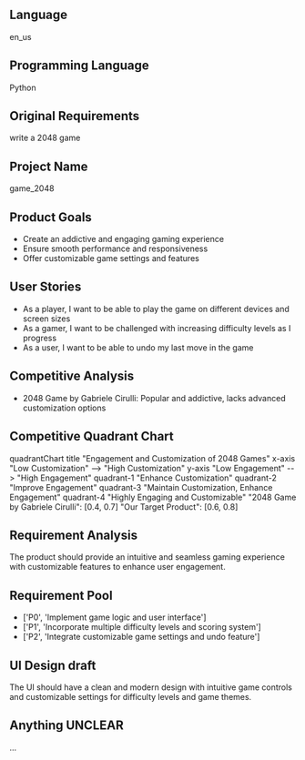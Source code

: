 ## Language

en_us

## Programming Language

Python

## Original Requirements

write a 2048 game

## Project Name

game_2048

## Product Goals

- Create an addictive and engaging gaming experience
- Ensure smooth performance and responsiveness
- Offer customizable game settings and features

## User Stories

- As a player, I want to be able to play the game on different devices and screen sizes
- As a gamer, I want to be challenged with increasing difficulty levels as I progress
- As a user, I want to be able to undo my last move in the game

## Competitive Analysis

- 2048 Game by Gabriele Cirulli: Popular and addictive, lacks advanced customization options

## Competitive Quadrant Chart

quadrantChart
    title "Engagement and Customization of 2048 Games"
    x-axis "Low Customization" --> "High Customization"
    y-axis "Low Engagement" --> "High Engagement"
    quadrant-1 "Enhance Customization"
    quadrant-2 "Improve Engagement"
    quadrant-3 "Maintain Customization, Enhance Engagement"
    quadrant-4 "Highly Engaging and Customizable"
    "2048 Game by Gabriele Cirulli": [0.4, 0.7]
    "Our Target Product": [0.6, 0.8]

## Requirement Analysis

The product should provide an intuitive and seamless gaming experience with customizable features to enhance user engagement.

## Requirement Pool

- ['P0', 'Implement game logic and user interface']
- ['P1', 'Incorporate multiple difficulty levels and scoring system']
- ['P2', 'Integrate customizable game settings and undo feature']

## UI Design draft

The UI should have a clean and modern design with intuitive game controls and customizable settings for difficulty levels and game themes.

## Anything UNCLEAR

...

